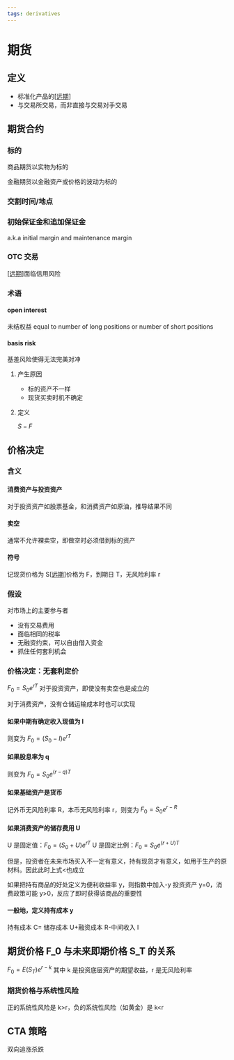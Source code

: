 ```yaml
---
tags: derivatives
---
```


# 期货

## 定义

- 标准化产品的[[远期]]
- 与交易所交易，而非直接与交易对手交易

## 期货合约

### 标的

商品期货以实物为标的

金融期货以金融资产或价格的波动为标的

### 交割时间/地点

### 初始保证金和追加保证金

a.k.a initial margin and maintenance margin

### OTC 交易

[[远期]]面临信用风险

### 术语

#### open interest

未结权益 equal to number of long positions or number of short positions

#### basis risk

基差风险使得无法完美对冲

1. 产生原因

   - 标的资产不一样
   - 现货买卖时机不确定

2. 定义

   $S-F$

## 价格决定

### 含义

#### 消费资产与投资资产

对于投资资产如股票基金，和消费资产如原油，推导结果不同

#### 卖空

通常不允许裸卖空，即做空时必须借到标的资产

#### 符号

记现货价格为 S[[远期]]价格为 F，到期日 T，无风险利率 r

### 假设

对市场上的主要参与者

- 没有交易费用
- 面临相同的税率
- 无融资约束，可以自由借入资金
- 抓住任何套利机会

### 价格决定：无套利定价

$F_0=S_0e^{rT}$ 对于投资资产，即使没有卖空也是成立的

对于消费资产，没有仓储运输成本时也可以实现

#### 如果中期有确定收入现值为 I

则变为 $F_0=(S_0-I)e^{rT}$

#### 如果股息率为 q

则变为 $F_0=S_0e^{(r-q)T}$

#### 如果基础资产是货币

记外币无风险利率 R，本币无风险利率 r，则变为 $F_0=S_0e^{r-R}$

#### 如果消费资产的储存费用 U

U 是固定值：$F_0=(S_0+U)e^{rT}$ U 是固定比例：$F_0=S_0e^{(r+U)T}$

但是，投资者在未来市场买入不一定有意义，持有现货才有意义，如用于生产的原材料。因此此时上式<也成立

如果把持有商品的好处定义为便利收益率 y，则指数中加入-y 投资资产 y=0，消费政策可能 y>0，反应了即时获得该商品的重要性

#### 一般地，定义持有成本 y

持有成本 C= 储存成本 U+融资成本 R-中间收入 I

## 期货价格 F_0 与未来即期价格 S_T 的关系

$F_0=E(S_T)e^{r-k}$ 其中 k 是投资底层资产的期望收益，r 是无风险利率

### 期货价格与系统性风险

正的系统性风险是 k>r，负的系统性风险（如黄金）是 k<r

## CTA 策略

双向追涨杀跌

[//begin]: # "Autogenerated link references for markdown compatibility"
[远期]: 远期.md "远期"
[//end]: # "Autogenerated link references"
